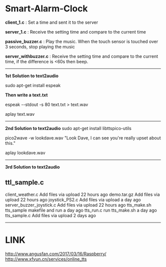 # Smart-Alarm-Clock

**client_1.c** : Set a time and sent it to the server

**server_1.c** : Receive the setting time and compare to the current time

**passive_buzzer.c** : Play the music. When the touch sensor is touched over 3 seconds, stop playing the music

**server_withbuzzer.c** : Receive the setting time and compare to the current time, if the difference is <60s then beep.

----
**1st Solution to text2audio**

  sudo apt-get install espeak

**Then write a text.txt**

  espeak --stdout -s 80 text.txt > text.wav
  
  aplay text.wav
  
------
**2nd Solution to text2audio**
sudo apt-get install libttspico-utils

pico2wave -w lookdave.wav "Look Dave, I can see you're really upset about this." 

aplay lookdave.wav

-----

**3rd Solution to text2audio**

ttl_sample.c
-----

client_weather.c	Add files via upload	22 hours ago
demo.tar.gz	Add files via upload	22 hours ago
joystick_PS2.c	Add files via upload	a day ago
server_buzzer_joystick.c	Add files via upload	22 hours ago
tts_make.sh	tts_sample makefile and run	a day ago
tts_run.c	run tts_make.sh	a day ago
tts_sample.c	Add files via upload	2 days ago

-----
# LINK
http://www.angusfan.com/2017/03/16/Raspberry/
http://www.xfyun.cn/services/online_tts
